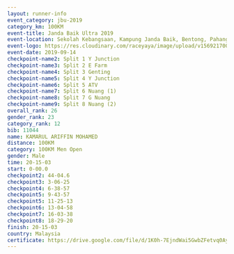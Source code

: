 ```yaml
---
layout: runner-info 
event_category: jbu-2019 
category_km: 100KM 
event-title: Janda Baik Ultra 2019
event-location: Sekolah Kebangsaan, Kampung Janda Baik, Bentong, Pahang, Malaysia 
event-logo: https://res.cloudinary.com/raceyaya/image/upload/v1569217009/logo/janda-baik_vch1pc.jpg 
event-date: 2019-09-14 
checkpoint-name2: Split 1 Y Junction 
checkpoint-name3: Split 2 E Farm 
checkpoint-name4: Split 3 Genting 
checkpoint-name5: Split 4 Y Junction 
checkpoint-name6: Split 5 ATV 
checkpoint-name7: Split 6 Nuang (1) 
checkpoint-name8: Split 7 G Nuang 
checkpoint-name9: Split 8 Nuang (2) 
overall_rank: 26
gender_rank: 23
category_rank: 12
bib: 11044
name: KAMARUL ARIFFIN MOHAMED
distance: 100KM
category: 100KM Men Open
gender: Male
time: 20-15-03
start: 0-00.0
checkpoint2: 44-04.6
checkpoint3: 3-06-25
checkpoint4: 6-38-57
checkpoint5: 9-43-57
checkpoint5: 11-25-13
checkpoint6: 13-04-58
checkpoint7: 16-03-38
checkpoint8: 18-29-20
finish: 20-15-03
country: Malaysia
certificate: https://drive.google.com/file/d/1K0h-7EjndWai5GwbZFetvq0AynTQTnXj/view?usp=sharing
---
```

